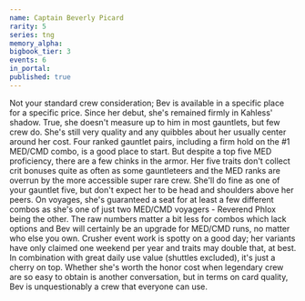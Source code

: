 ```yaml
---
name: Captain Beverly Picard
rarity: 5
series: tng
memory_alpha:
bigbook_tier: 3
events: 6
in_portal:
published: true
---
```


Not your standard crew consideration; Bev is available in a specific place for a specific price. Since her debut, she's remained firmly in Kahless' shadow. True, she doesn't measure up to him in most gauntlets, but few crew do. She's still very quality and any quibbles about her usually center around her cost. Four ranked gauntlet pairs, including a firm hold on the #1 MED/CMD combo, is a good place to start. But despite a top five MED proficiency, there are a few chinks in the armor. Her five traits don't collect crit bonuses quite as often as some gauntleteers and the MED ranks are overrun by the more accessible super rare crew. She'll do fine as one of your gauntlet five, but don't expect her to be head and shoulders above her peers.
On voyages, she's guaranteed a seat for at least a few different combos as she's one of just two MED/CMD voyagers - Reverend Phlox being the other. The raw numbers matter a bit less for combos which lack options and Bev will certainly be an upgrade for MED/CMD runs, no matter who else you own. Crusher event work is spotty on a good day; her variants have only claimed one weekend per year and traits may double that, at best. In combination with great daily use value (shuttles excluded), it's just a cherry on top. Whether she's worth the honor cost when legendary crew are so easy to obtain is another conversation, but in terms on card quality, Bev is unquestionably a crew that everyone can use.
